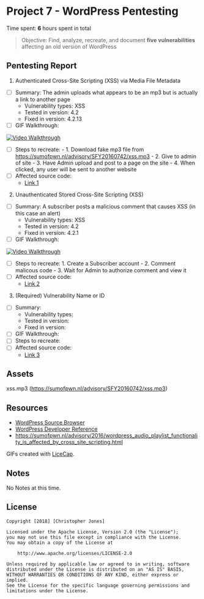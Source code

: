 # Project 7 - WordPress Pentesting

Time spent: **6** hours spent in total

> Objective: Find, analyze, recreate, and document **five vulnerabilities** affecting an old version of WordPress

## Pentesting Report

1. Authenticated Cross-Site Scripting (XSS) via Media File Metadata
  - [ ] Summary: 
                The admin uploads what appears to be an mp3 but is actually a link to another page
    - Vulnerability types: XSS
    - Tested in version: 4.2
    - Fixed in version: 4.2.13
  - [ ] GIF Walkthrough:
  
  <a href="https://i.imgur.com/7eWlxFU.gif"><img src="https://i.imgur.com/7eWlxFU.gif" title='Video Walkthrough' width='' alt='Video Walkthrough' /></a>
  
  - [ ] Steps to recreate: 
                      - 1. Download fake mp3 file from https://sumofpwn.nl/advisory/SFY20160742/xss.mp3
                      - 2. Give to admin of site
                      - 3. Have Admin upload and post to a page on the site
                      - 4. When clicked, any user will be sent to another website
  - [ ] Affected source code:
    - [Link 1](https://core.trac.wordpress.org/browser/branches/4.2/src/wp-admin/includes/media.php)
    
2. Unauthenticated Stored Cross-Site Scripting (XSS)
  - [ ] Summary: A subscriber posts a malicious comment that causes XSS (in this case an alert)
    - Vulnerability types: XSS
    - Tested in version: 4.2
    - Fixed in version: 4.2.1
  - [ ] GIF Walkthrough: 
  
  <a href="https://i.imgur.com/o2aKBTf.gif"><img src="https://i.imgur.com/o2aKBTf.gif" title='Video Walkthrough' width='' alt='Video Walkthrough' /></a>
  
  - [ ] Steps to recreate: 1. Create a Subscriber account - 2. Comment malicous code - 3. Wait for Admin to authorize comment and view it
  - [ ] Affected source code:
    - [Link 2](https://core.trac.wordpress.org/browser/branches/4.2/src/wp-admin/includes/comment.php)
3. (Required) Vulnerability Name or ID
  - [ ] Summary: 
    - Vulnerability types:
    - Tested in version:
    - Fixed in version: 
  - [ ] GIF Walkthrough: 
  - [ ] Steps to recreate: 
  - [ ] Affected source code:
    - [Link 3](https://core.trac.wordpress.org/browser/tags/version/src/source_file.php)


## Assets

xss.mp3 (https://sumofpwn.nl/advisory/SFY20160742/xss.mp3)

## Resources

- [WordPress Source Browser](https://core.trac.wordpress.org/browser/)
- [WordPress Developer Reference](https://developer.wordpress.org/reference/)
- https://sumofpwn.nl/advisory/2016/wordpress_audio_playlist_functionality_is_affected_by_cross_site_scripting.html

GIFs created with [LiceCap](http://www.cockos.com/licecap/).

## Notes

No Notes at this time.

## License

    Copyright [2018] [Christopher Jones]

    Licensed under the Apache License, Version 2.0 (the "License");
    you may not use this file except in compliance with the License.
    You may obtain a copy of the License at

        http://www.apache.org/licenses/LICENSE-2.0

    Unless required by applicable law or agreed to in writing, software
    distributed under the License is distributed on an "AS IS" BASIS,
    WITHOUT WARRANTIES OR CONDITIONS OF ANY KIND, either express or implied.
    See the License for the specific language governing permissions and
    limitations under the License.

